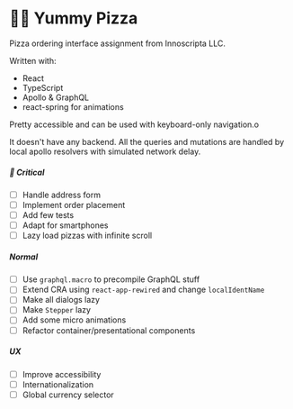 # 🍕😋 Yummy Pizza

Pizza ordering interface assignment from Innoscripta LLC.

Written with:

- React
- TypeScript
- Apollo & GraphQL
- react-spring for animations

Pretty accessible and can be used with keyboard-only navigation.o

It doesn't have any backend. All the queries and mutations are handled by local apollo resolvers with simulated network delay.

##### 📌 Critical

- [ ] Handle address form
- [ ] Implement order placement
- [ ] Add few tests
- [ ] Adapt for smartphones
- [ ] Lazy load pizzas with infinite scroll

##### Normal

- [ ] Use `graphql.macro` to precompile GraphQL stuff
- [ ] Extend CRA using `react-app-rewired` and change `localIdentName`
- [ ] Make all dialogs lazy
- [ ] Make `Stepper` lazy
- [ ] Add some micro animations
- [ ] Refactor container/presentational components

##### UX

- [ ] Improve accessibility
- [ ] Internationalization
- [ ] Global currency selector
